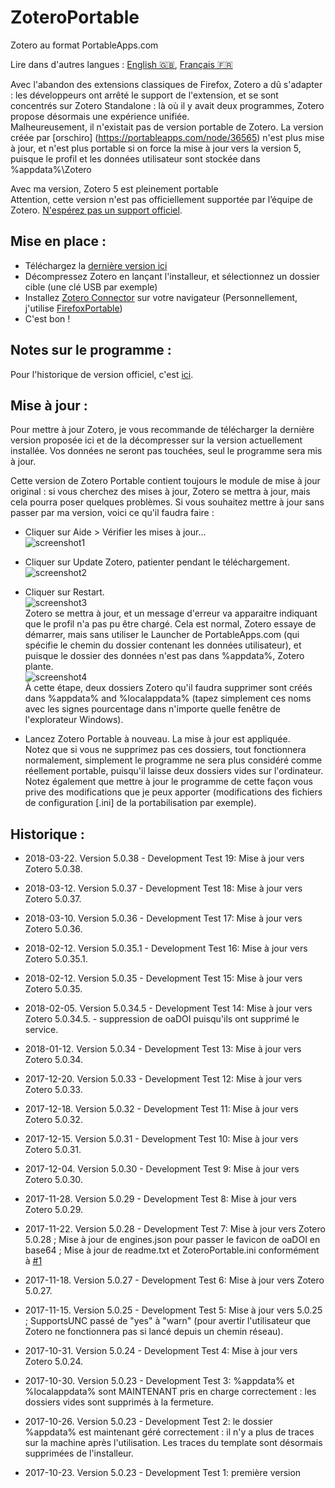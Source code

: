 ﻿# ZoteroPortable
Zotero au format PortableApps.com

Lire dans d'autres langues : [English 🇬🇧](README.md), [Français 🇫🇷](README.fr.md)  
  
Avec l'abandon des extensions classiques de Firefox, Zotero a dû s'adapter : les développeurs ont arrêté le support de l'extension, et se sont concentrés sur Zotero Standalone : là où il y avait deux programmes, Zotero propose désormais une expérience unifiée.  
Malheureusement, il n'existait pas de version portable de Zotero. La version créée par [orschiro] (https://portableapps.com/node/36565) n'est plus mise à jour, et n'est plus portable si on force la mise à jour vers la version 5, puisque le profil et les données utilisateur sont stockée dans %appdata%\Zotero  
  
Avec ma version, Zotero 5 est pleinement portable  
Attention, cette version n'est pas officiellement supportée par l’équipe de Zotero. [N'espérez pas un support officiel](https://forums.zotero.org/discussion/64050/5-0-portable-zotero).  
  
Mise en place :
-----
- Téléchargez la [dernière version ici](https://github.com/pedrom34/ZoteroPortable/releases)
- Décompressez Zotero en lançant l'installeur, et sélectionnez un dossier cible (une clé USB par exemple)
- Installez [Zotero Connector](https://www.zotero.org/download/) sur votre navigateur (Personnellement, j'utilise [FirefoxPortable](https://portableapps.com/apps/internet/firefox_portable/localization))
- C'est bon !
  
Notes sur le programme :
-----
Pour l'historique de version officiel, c'est [ici](https://www.zotero.org/support/changelog).  
  
Mise à jour :
-----
Pour mettre à jour Zotero, je vous recommande de télécharger la dernière version proposée ici et de la décompresser sur la version actuellement installée. Vos données ne seront pas touchées, seul le programme sera mis à jour.  
  
Cette version de Zotero Portable contient toujours le module de mise à jour original : si vous cherchez des mises à jour, Zotero se mettra à jour, mais cela pourra poser quelques problèmes. Si vous souhaitez mettre à jour sans passer par ma version, voici ce qu'il faudra faire :  
- Cliquer sur Aide > Vérifier les mises à jour...  
![screenshot1](https://i.imgur.com/kjEaErP.png)  
  
- Cliquer sur Update Zotero, patienter pendant le téléchargement.  
![screenshot2](https://i.imgur.com/bih4XXl.png)
  
- Cliquer sur Restart.  
![screenshot3](https://i.imgur.com/DBuC3vf.png)  
Zotero se mettra à jour, et un message d'erreur va apparaitre indiquant que le profil n'a pas pu être chargé. Cela est normal, Zotero essaye de démarrer, mais sans utiliser le Launcher de PortableApps.com (qui spécifie le chemin du dossier contenant les données utilisateur), et puisque le dossier des données n'est pas dans %appdata%, Zotero plante.  
![screenshot4](https://user-images.githubusercontent.com/21216829/34518371-43e13f06-f07f-11e7-8911-f42aed9c7ded.png)  
À cette étape, deux dossiers Zotero qu'il faudra supprimer sont créés dans %appdata% and %localappdata% (tapez simplement ces noms avec les signes pourcentage dans n'importe quelle fenêtre de l'explorateur Windows).  
  
- Lancez Zotero Portable à nouveau. La mise à jour est appliquée.  
Notez que si vous ne supprimez pas ces dossiers, tout fonctionnera normalement, simplement le programme ne sera plus considéré comme réellement portable, puisqu'il laisse deux dossiers vides sur l'ordinateur.  
Notez également que mettre à jour le programme de cette façon vous prive des modifications que je peux apporter (modifications des fichiers de configuration [.ini] de la portabilisation par exemple).
  
Historique :
-----
- 2018-03-22. Version 5.0.38 - Development Test 19: Mise à jour vers Zotero 5.0.38.  
  
- 2018-03-12. Version 5.0.37 - Development Test 18: Mise à jour vers Zotero 5.0.37.  
  
- 2018-03-10. Version 5.0.36 - Development Test 17: Mise à jour vers Zotero 5.0.36.  
  
- 2018-02-12. Version 5.0.35.1 - Development Test 16: Mise à jour vers Zotero 5.0.35.1.  
  
- 2018-02-12. Version 5.0.35 - Development Test 15: Mise à jour vers Zotero 5.0.35.  
  
- 2018-02-05. Version 5.0.34.5 - Development Test 14: Mise à jour vers Zotero 5.0.34.5. - suppression de oaDOI puisqu'ils ont supprimé le service.  
  
- 2018-01-12. Version 5.0.34 - Development Test 13: Mise à jour vers Zotero 5.0.34.  
  
- 2017-12-20. Version 5.0.33 - Development Test 12: Mise à jour vers Zotero 5.0.33.  
  
- 2017-12-18. Version 5.0.32 - Development Test 11: Mise à jour vers Zotero 5.0.32.  
  
- 2017-12-15. Version 5.0.31 - Development Test 10: Mise à jour vers Zotero 5.0.31.  
  
- 2017-12-04. Version 5.0.30 - Development Test 9: Mise à jour vers Zotero 5.0.30.  
  
- 2017-11-28. Version 5.0.29 - Development Test 8: Mise à jour vers Zotero 5.0.29.  
  
- 2017-11-22. Version 5.0.28 - Development Test 7: Mise à jour vers Zotero 5.0.28 ; Mise à jour de engines.json pour passer le favicon de oaDOI en base64 ; Mise à jour de readme.txt et ZoteroPortable.ini conformément à [#1]( https://github.com/pedrom34/ZoteroPortable/issues/1)  
  
- 2017-11-18. Version 5.0.27 - Development Test 6: Mise à jour vers Zotero 5.0.27.  
  
- 2017-11-15. Version 5.0.25 - Development Test 5: Mise à jour vers 5.0.25 ; SupportsUNC passé de "yes" à "warn" (pour avertir l'utilisateur que Zotero ne fonctionnera pas si lancé depuis un chemin réseau).  
  
- 2017-10-31. Version 5.0.24 - Development Test 4: Mise à jour vers Zotero 5.0.24.  
  
- 2017-10-30. Version 5.0.23 - Development Test 3: %appdata% et %localappdata% sont MAINTENANT pris en charge correctement : les dossiers vides sont supprimés à la fermeture.  
  
- 2017-10-26. Version 5.0.23 - Development Test 2: le dossier %appdata% est maintenant géré correctement : il n'y a plus de traces sur la machine après l'utilisation. Les traces du template sont désormais supprimées de l'installeur.  
  
- 2017-10-23. Version 5.0.23 - Development Test 1: première version
